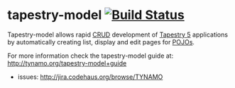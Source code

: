 tapestry-model [![Build Status](https://travis-ci.org/tynamo/tapestry-model.svg?branch=master)](https://travis-ci.org/tynamo/tapestry-model)
==============

Tapestry-model allows rapid [CRUD](http://wikipedia.org/wiki/CRUD_%28acronym%29) development of [Tapestry 5](http://tapestry.apache.org/)
applications by automatically creating list, display and edit pages for [POJOs](http://en.wikipedia.org/wiki/Plain_Old_Java_Object).

For more information check the tapestry-model guide at: http://tynamo.org/tapestry-model+guide

* issues: http://jira.codehaus.org/browse/TYNAMO
